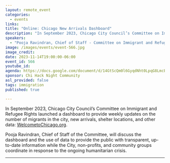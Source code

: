 ```yaml
---
layout: remote_event
categories:
  - events
links: 
title: "Online: Chicago New Arrivals Dashboard"
description: "In September 2023, Chicago City Council’s Committee on Immigrant and Refugee Rights launched a dashboard to provide weekly updates on the number of migrants in the city, new arrivals, shelter locations, and other data: WelcometoChicago.org. Pooja Ravindran, Chief of Staff of the Committee, will discuss the dashboard and the use of data to provide the public with transparent, up-to-date information while the City, non-profits, and community groups coordinate in response to the ongoing humanitarian crisis. "
speakers:
  - "Pooja Ravindran, Chief of Staff - Committee on Immigrant and Refugee Rights"
image: /images/events/event-566.jpg
image_credit:
date: 2023-11-14T19:00:00-06:00
event_id: 566
youtube_id: 
agenda: https://docs.google.com/document/d/14GtScQm0l6GyqdNht0LpqG8LmcEF7i3COjNJ06PaTj8/edit#
sponsor: Chi Hack Night Community
asl_provided: false
tags: immigration
published: true

---
```


In September 2023, Chicago City Council’s Committee on Immigrant and Refugee Rights launched a dashboard to provide weekly updates on the number of migrants in the city, new arrivals, shelter locations, and other data: [WelcometoChicago.org](https://WelcometoChicago.org).

Pooja Ravindran, Chief of Staff of the Committee, will discuss the dashboard and the use of data to provide the public with transparent, up-to-date information while the City, non-profits, and community groups coordinate in response to the ongoing humanitarian crisis. 


---
